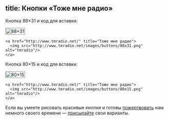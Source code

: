 title: Кнопки «Тоже мне радио»
---
Кнопка 88×31 и код для вставки:

<img src="/images/buttons/88x31.png" alt="88×31" style="border: solid 1px gray; padding: 1px"/>

    <a href="http://www.tmradio.net/" title="Тоже мне радио">
      <img src="http://www.tmradio.net/images/buttons/88x31.png" alt="tmradio"/>
    </a>

Кнопка 80×15 и код для вставки:

<img src="/images/buttons/80x15.png" alt="80×15" style="border: solid 1px gray; padding: 1px"/>

    <a href="http://www.tmradio.net/" title="Тоже мне радио">
      <img src="http://www.tmradio.net/images/buttons/80x15.png" alt="tmradio"/>
    </a>

Если вы умеете рисовать красивые кнопки и готовы [пожертвовать](/support/) нам
немного своего времени — [присылайте](/feedback/) свои варианты.
